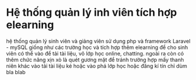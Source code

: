 # Hệ thống quản lý inh viên tích hợp elearning
 hệ thống quản lý sinh viên và giảng viên sử dụng php và framework Laravel - mySQL giống như các trường học và tích hợp thêm elearning để cho sinh viên có thể vào để tải tài liệu, vô lớp học online, chatting. ngoài ra còn có thêm chức năng xịn xò là quét gương mặt để tránh trường hợp mấy thanh niên khác vào tải tài liệu ké hoặc vào phá lớp học hoặc đăng kí tín chỉ dùm bla blab
